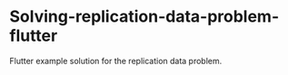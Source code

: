 # Solving-replication-data-problem-flutter
Flutter example solution for the replication data problem. 
